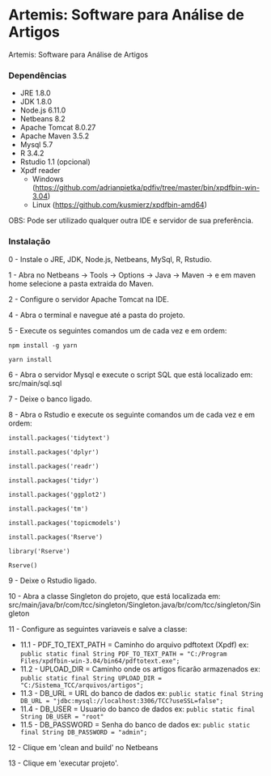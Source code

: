 # Artemis: Software para Análise de Artigos
Artemis: Software para Análise de Artigos

### Dependências
* JRE 1.8.0
* JDK 1.8.0
* Node.js 6.11.0
* Netbeans 8.2
* Apache Tomcat 8.0.27
* Apache Maven 3.5.2
* Mysql 5.7
* R 3.4.2
* Rstudio 1.1 (opcional)
* Xpdf reader
  * Windows (https://github.com/adrianpietka/pdfiv/tree/master/bin/xpdfbin-win-3.04)
  * Linux (https://github.com/kusmierz/xpdfbin-amd64)

OBS: Pode ser utilizado qualquer outra IDE e servidor de sua preferência.

### Instalação
0 - Instale o JRE, JDK, Node.js, Netbeans, MySql, R, Rstudio.

1 - Abra no Netbeans -> Tools -> Options -> Java -> Maven -> e em maven home selecione a pasta extraida do Maven.

2 - Configure o servidor Apache Tomcat na IDE.

4 - Abra o terminal e navegue até a pasta do projeto.

5 - Execute os seguintes comandos um de cada vez e em ordem:

`npm install -g yarn`

`yarn install`

6 - Abra o servidor Mysql e execute o script SQL que está localizado em: src/main/sql.sql

7 - Deixe o banco ligado.

8 - Abra o Rstudio e execute os seguinte comandos um de cada vez e em ordem:

`install.packages('tidytext')`

`install.packages('dplyr')`

`install.packages('readr')`

`install.packages('tidyr')`

`install.packages('ggplot2')`

`install.packages('tm')`

`install.packages('topicmodels')`

`install.packages('Rserve')`

`library('Rserve')`

`Rserve()`

9 - Deixe o Rstudio ligado.

10 - Abra a classe Singleton do projeto, que está localizada em: src/main/java/br/com/tcc/singleton/Singleton.java/br/com/tcc/singleton/Singleton

11 - Configure as seguintes variaveis e salve a classe:
* 11.1 - PDF_TO_TEXT_PATH = Caminho do arquivo pdftotext (Xpdf) ex: `public static final String PDF_TO_TEXT_PATH = "C:/Program Files/xpdfbin-win-3.04/bin64/pdftotext.exe";`
* 11.2 - UPLOAD_DIR = Caminho onde os artigos ficarão armazenados ex: `public static final String UPLOAD_DIR = "C:/Sistema_TCC/arquivos/artigos";`
* 11.3 - DB_URL = URL do banco de dados ex: `public static final String DB_URL = "jdbc:mysql://localhost:3306/TCC?useSSL=false";`
* 11.4 - DB_USER = Usuario do banco de dados ex: `public static final String DB_USER = "root"`
* 11.5 - DB_PASSWORD = Senha do banco de dados ex: `public static final String DB_PASSWORD = "admin";`

12 - Clique em 'clean and build' no Netbeans

13 - Clique em 'executar projeto'.